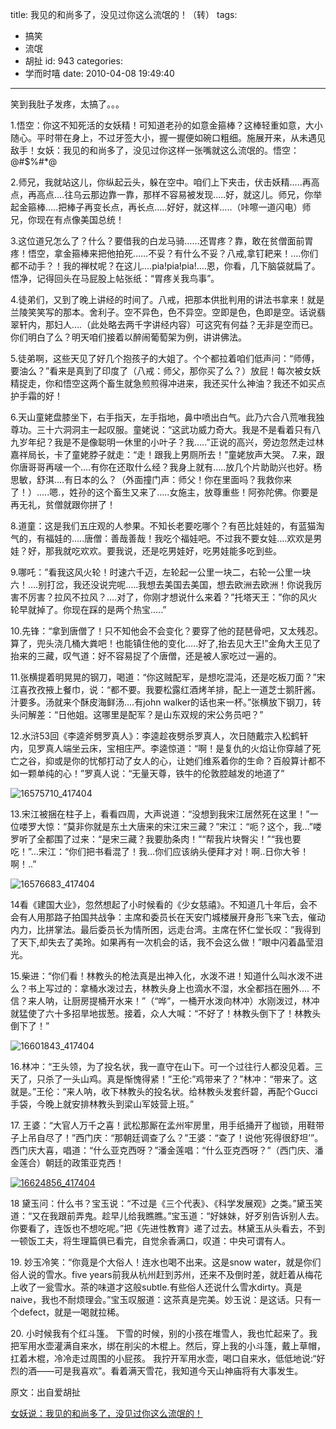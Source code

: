 title: 我见的和尚多了，没见过你这么流氓的！（转）
tags:
  - 搞笑
  - 流氓
  - 胡扯
id: 943
categories:
  - 学而时嘻
date: 2010-04-08 19:49:40
---

笑到我肚子发疼，太搞了。。。

1.悟空：你这不知死活的女妖精！可知道老孙的如意金箍棒？这棒轻重如意，大小随心。平时带在身上，不过牙签大小，握一握便如碗口粗细。施展开来，从未遇见敌手！女妖：我见的和尚多了，没见过你这样一张嘴就这么流氓的。悟空：@#$%#*@

2.师兄，我就站这儿，你纵起云头，躲在空中。咱们上下夹击，伏击妖精…..再高点，再高点….往乌云那边靠一靠，那样不容易被发现…..好，就这儿。师兄，你举起金箍棒…..把棒子再变长点，再长点…..好好，就这样…..（咔嚓一道闪电）师兄，你现在有点像美国总统！

3.这位道兄怎么了？什么？要借我的白龙马骑……还胃疼？靠，敢在贫僧面前胃疼！悟空，拿金箍棒来把他拍死……不妥？有什么不妥？八戒,拿钉耙来！….你们都不动手？！我的禅杖呢？在这儿….pia!pia!pia!….恩，你看，几下脑袋就扁了。悟净，记得回头在马屁股上帖张纸：“胃疼关我鸟事”。

4.徒弟们，又到了晚上讲经的时间了。八戒，把那本供批判用的讲法书拿来！就是兰陵笑笑写的那本。舍利子。空不异色，色不异空。空即是色，色即是空。话说翡翠轩内，那妇人….（此处略去两千字讲经内容）可这究有何益？无非是空而已。你们明白了么？明天咱们接着以醉闹葡萄架为例，讲讲佛法。

5.徒弟啊，这些天见了好几个抱孩子的大姐了。个个都拉着咱们低声问：“师傅，要油么？”看来是真到了印度了（八戒：师父，那你买了么？）放屁！每次被女妖精捉走，你和悟空这两个畜生就急煎煎得冲进来，我还买什么神油？我还不如买点护手霜的好！<!--more-->

6.天山童姥盘膝坐下，右手指天，左手指地，鼻中喷出白气。此乃六合八荒唯我独尊功。三十六洞洞主一起叹服。童姥说：“这武功威力奇大。我是不是看着只有八九岁年纪？我是不是像聪明一休里的小叶子？我…..”正说的高兴，旁边忽然走过林嘉祥局长，卡了童姥脖子就走：“走！跟我上男厕所去！”童姥放声大哭。
7.来，跟你唐哥哥再啵一个….有你在还取什么经？我身上就有…..放几个片助助兴也好。杨思敏，舒淇….有日本的么？（外面撞门声：师父！你在里面吗？我救你来了！）…..嗯.，姓孙的这个畜生又来了…..女施主，放尊重些！阿弥陀佛。你要是再无礼，贫僧就跟你拼了！

8.道童：这是我们五庄观的人参果。不知长老要吃哪个？有芭比娃娃的，有蓝猫淘气的，有福娃的…..唐僧：善哉善哉！我吃个福娃吧。不过我不要女娃….欢欢是男娃？好，那我就吃欢欢。要我说，还是吃男娃好，吃男娃能多吃到些。

9.哪吒：”看我这风火轮！时速六千迈，左轮起一公里一块二，右轮一公里一块六！….别打岔，我还没说完呢…..我想去美国去美国，想去欧洲去欧洲！你说我厉害不厉害？拉风不拉风？….对了，你刚才想说什么来着？”托塔天王：”你的风火轮早就掉了。你现在踩的是两个热宝…..”

10.先锋：“拿到唐僧了！只不知他会不会变化？要穿了他的琵琶骨吧，又太残忍。算了，兜头浇几桶大粪吧！也能镇住他的变化…..好了,抬去见大王!”金角大王见了抬来的三藏，叹气道：好不容易捉了个唐僧，还是被人家吃过一遍的。

11.张横提着明晃晃的钢刀，喝道：“你这贼配军，是想吃混沌，还是吃板刀面？”宋江喜孜孜掖上餐巾，说：“都不要。我要松露红酒烤羊排，配上一道芝士鹅肝酱。汁要多。汤就来个酥皮海鲜汤….有john walker的话也来一杯。”张横放下钢刀，转头问解差：“日他姐。这哪里是配军？是山东双规的宋公务员吧？”

12.水浒53回《李逵斧劈罗真人》：李逵趁夜劈杀罗真人，次日随戴宗入松鹤轩内，见罗真人端坐云床，宝相庄严。李逵惊道：“啊！是复仇的火焰让你穿越了死亡之谷，抑或是你的忧郁打动了女人的心，让她们维系着你的生命？百般算计都不如一颗单纯的心！”罗真人说：“无量天尊，铁牛的伦敦腔越发的地道了”

![](http://a.kainy.cn/201004/16575710_417404-600x432.jpg "16575710_417404")

13.宋江被捆在柱子上，看看四周，大声说道：“没想到我宋江居然死在这里！”一位喽罗大惊：“莫非你就是东土大唐来的宋江宋三藏？”宋江：“呃？这个，我…”喽罗听了全都围了过来：“是宋三藏？我要肋条肉！”“帮我片块臀尖！”“我也要吃！”…宋江：“你们把书看混了！我…你们应该纳头便拜才对！啊..日你大爷！啊！..”

![](http://a.kainy.cn/201004/16576683_417404.jpg "16576683_417404")

14看《建国大业》，忽然想起了小时候看的《少女慈禧》。不知道几十年后，会不会有人用那路子拍国共战争：主席和委员长在天安门城楼展开身形飞来飞去，催动内力，比拼掌法。最后委员长为情所困，远走台湾。主席在怀仁堂长叹：”我得到了天下,却失去了美玲。如果再有一次机会的话，我不会这么做！”眼中闪着晶莹泪光。

15.柴进：“你们看！林教头的枪法真是出神入化，水泼不进！知道什么叫水泼不进么？书上写过的：拿桶水泼过去，林教头身上也滴水不湿，水全都挡在圈外…. 不信？来人呐，让厨房提桶开水来！”（“哗”，一桶开水泼向林冲）水刚泼过，林冲就猛使了六十多招旱地拔葱。接着，众人大喊：“不好了！林教头倒下了！林教头倒下了！”

![](http://a.kainy.cn/201004/16601843_417404.jpg "16601843_417404")

16.林冲：“王头领，为了投名状，我一直守在山下。可一个过往行人都没见着。三天了，只杀了一头山鸡。真是惭愧得紧！”王伦:”鸡带来了？”林冲：“带来了。这就是。”王伦：“来人呐，收下林教头的投名状。给林教头发套纤碧，再配个Gucci手袋，今晚上就安排林教头到梁山军妓营上班。”

17\. 王婆：“大官人万千之喜！武松那厮在孟州牢房里，用手纸捅开了枷锁，用鞋带子上吊自尽了！”西门庆：“那朝廷调查了么？”王婆：“查了！说他‘死得很舒坦’”。西门庆大喜，唱道：“什么亚克西呀？”潘金莲唱：“什么亚克西呀？”（西门庆、潘金莲合）朝廷的政策亚克西！

[![](http://a.kainy.cn/201004/16624856_417404.jpg "16624856_417404")](http://a.kainy.cn/201004/16624856_417404.jpg)

18 黛玉问：什么书？宝玉说：“不过是《三个代表》、《科学发展观》之类。”黛玉笑道：“又在我跟前弄鬼。趁早儿给我瞧瞧。”宝玉道：“好妹妹，好歹别告诉别人去。你要看了，连饭也不想吃呢。”把《先进性教育》递了过去。林黛玉从头看去，不到一顿饭工夫，将生理篇俱已看完，自觉余香满口，叹道：中央可谓有人。

19\. 妙玉冷笑：“你竟是个大俗人！连水也喝不出来。这是snow water，就是你们俗人说的雪水。five years前我从杭州赶到苏州，还来不及倒时差，就赶着从梅花上收了一瓮雪水。茶的味道才这般subtle.有些俗人还说什么雪水dirty。真是 naive，我也不耐烦理会。”宝玉叹服道：这茶真是完美。妙玉说：是这话。只有一个defect，就是一喝就拉稀。

20\. 小时候我有个红斗篷。
下雪的时候，别的小孩在堆雪人，我也忙起来了。我把军用水壶灌满自来水，绑在削尖的木棍上。然后，穿上我的小斗篷，戴上草帽，扛着木棍，冷冷走过周围的小屁孩。
我拧开军用水壶，喝口自来水，低低地说:“好烈的酒——可是我喜欢”。看着满天雪花，我知道今天山神庙将有大事发生。

原文：出自爱胡扯

[<span style="font-weight: normal;">女妖说：我见的和尚多了，没见过你这么流氓的！</span>](http://ihuche.com/2010/04/archives/6188.html)